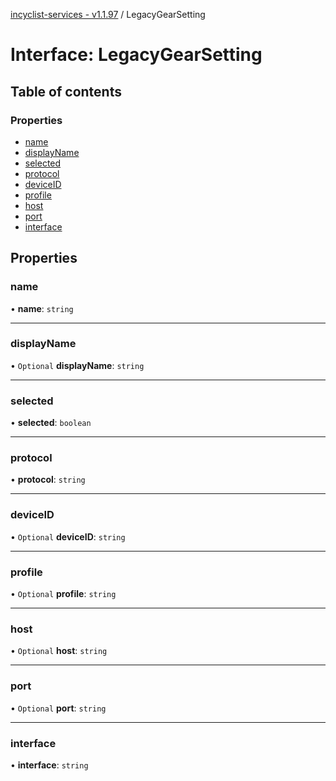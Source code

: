 [incyclist-services - v1.1.97](../README.md) / LegacyGearSetting

# Interface: LegacyGearSetting

## Table of contents

### Properties

- [name](LegacyGearSetting.md#name)
- [displayName](LegacyGearSetting.md#displayname)
- [selected](LegacyGearSetting.md#selected)
- [protocol](LegacyGearSetting.md#protocol)
- [deviceID](LegacyGearSetting.md#deviceid)
- [profile](LegacyGearSetting.md#profile)
- [host](LegacyGearSetting.md#host)
- [port](LegacyGearSetting.md#port)
- [interface](LegacyGearSetting.md#interface)

## Properties

### name

• **name**: `string`

___

### displayName

• `Optional` **displayName**: `string`

___

### selected

• **selected**: `boolean`

___

### protocol

• **protocol**: `string`

___

### deviceID

• `Optional` **deviceID**: `string`

___

### profile

• `Optional` **profile**: `string`

___

### host

• `Optional` **host**: `string`

___

### port

• `Optional` **port**: `string`

___

### interface

• **interface**: `string`
